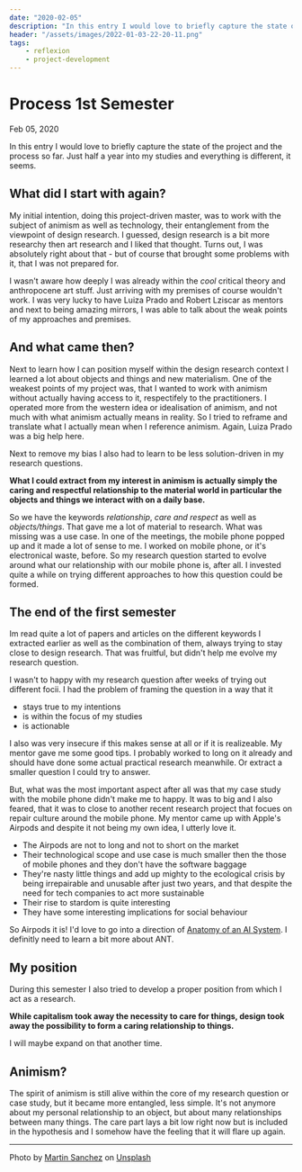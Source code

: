 ```yaml
---
date: "2020-02-05"
description: "In this entry I would love to briefly capture the state of the project and the process so far. Just half a year into my studies and everything is different, it seems."
header: "/assets/images/2022-01-03-22-20-11.png"
tags:
    - reflexion
    - project-development
---
```

# Process 1st Semester
Feb 05, 2020

In this entry I would love to briefly capture the state of the project and the process so far. Just half a year into my studies and everything is different, it seems.

## What did I start with again?

My initial intention, doing this project-driven master, was to work with the subject of animism as well as technology, their entanglement from the viewpoint of design research. I guessed, design research is a bit more researchy then art research and I liked that thought. Turns out, I was absolutely right about that - but of course that brought some problems with it, that I was not prepared for.

I wasn't aware how deeply I was already within the *cool* critical theory and anthropocene art stuff. Just arriving with my premises of course wouldn't work. I was very lucky to have Luiza Prado and Robert Lziscar as mentors and next to being amazing mirrors, I was able to talk about the weak points of my approaches and premises.

## And what came then?

Next to learn how I can position myself within the design research context I learned a lot about objects and things and new materialism. One of the weakest points of my project was, that I wanted to work with animism without actually having access to it, respectifely to the practitioners. I operated more from the western idea or idealisation of animism, and not much with what animism actually means in reality. So I tried to reframe and translate what I actually mean when I reference animism. Again, Luiza Prado was a big help here.

Next to remove my bias I also had to learn to be less solution-driven in my research questions.

**What I could extract from my interest in animism is actually simply the caring and respectful relationship to the material world in particular the objects and things we interact with on a daily base.**

So we have the keywords _relationship_, _care and respect_ as well as _objects/things_. That gave me a lot of material to research. What was missing was a use case. In one of the meetings, the mobile phone popped up and it made a lot of sense to me. I worked on mobile phone, or it's electronical waste, before. So my research question started to evolve around what our relationship with our mobile phone is, after all. I invested quite a while on trying different approaches to how this question could be formed.

## The end of the first semester

Im read quite a lot of papers and articles on the different keywords I extracted earlier as well as the combination of them, always trying to stay close to design research. That was fruitful, but didn't help me evolve my research question.

I wasn't to happy with my research question after weeks of trying out different focii. I had the problem of framing the question in a way that it

- stays true to my intentions
- is within the focus of my studies
- is actionable

I also was very insecure if this makes sense at all or if it is realizeable. My mentor gave me some good tips. I probably worked to long on it already and should have done some actual practical research meanwhile. Or extract a smaller question I could try to answer.

But, what was the most important aspect after all was that my case study with the mobile phone didn't make me to happy. It was to big and I also feared, that it was to close to another recent research project that focues on repair culture around the mobile phone. My mentor came up with Apple's Airpods and despite it not being my own idea, I utterly love it.

- The Airpods are not to long and not to short on the market
- Their technological scope and use case is much smaller then the those of mobile phones and they don't have the software baggage
- They're nasty little things and add up mighty to the ecological crisis by being irrepairable and unusable after just two years, and that despite the need for tech companies to act more sustainable
- Their rise to stardom is quite interesting 
- They have some interesting implications for social behaviour

So Airpods it is! I'd love to go into a direction of [Anatomy of an AI System](https://anatomyof.ai/). I definitly need to learn a bit more about ANT.

## My position

During this semester I also tried to develop a proper position from which I act as a research.

**While capitalism took away the necessity to care for things, design took away the possibility to form a caring relationship to things.**

I will maybe expand on that another time.

## Animism?

The spirit of animism is still alive within the core of my research question or case study, but it became more entangled, less simple. It's not anymore about my personal relationship to an object, but about many relationships between many things. The care part lays a bit low right now but is included in the hypothesis and I somehow have the feeling that it will flare up again.

---

Photo by <a href="https://unsplash.com/@martinsanchez?utm_source=unsplash&utm_medium=referral&utm_content=creditCopyText">Martin Sanchez</a> on <a href="https://unsplash.com/s/photos/river?utm_source=unsplash&utm_medium=referral&utm_content=creditCopyText">Unsplash</a>
  
